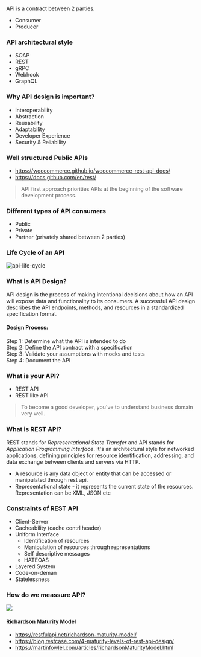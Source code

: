 <a href="https://www.youtube.com/playlist?list=PL_XxuZqN0xVAWGDKIzcn6NWikVkljJQZc"> <img src="https://i.ibb.co/KqswBh7/image.png" alt=""> </a>

API is a contract between 2 parties.

- Consumer
- Producer

### API architectural style

- SOAP
- REST
- gRPC
- Webhook
- GraphQL

### Why API design is important?

- Interoperability
- Abstraction
- Reusability
- Adaptability
- Developer Experience
- Security & Reliability

### Well structured Public APIs

- https://woocommerce.github.io/woocommerce-rest-api-docs/
- https://docs.github.com/en/rest/

> API first approach priorities APIs at the beginning of the software development process.

### Different types of API consumers

- Public
- Private
- Partner (privately shared between 2 parties)

### Life Cycle of an API

![api-life-cycle](https://voyager.postman.com/infographics/producer-consumer-api-lifecycle-postman.png)

### What is API Design?

API design is the process of making intentional decisions about how an API will expose data and functionality to its consumers. A successful API design describes the API endpoints, methods, and resources in a standardized specification format.

#### Design Process:

Step 1: Determine what the API is intended to do   
Step 2: Define the API contract with a specification   
Step 3: Validate your assumptions with mocks and tests   
Step 4: Document the API  

### What is your API?

- REST API
- REST like API

> To become a good developer, you've to understand business domain very well.

### What is REST API?

REST stands for *Representational State Transfer* and API stands for *Application Programming Interface*. It's an architectural style for networked applications, defining principles for resource identification, addressing, and data exchange between clients and servers via HTTP.

- A resource is any data object or entity that can be accessed or manipulated through rest api.
- Representational state - it represents the current state of the resources. Representation can be XML, JSON etc

### Constraints of REST API

- Client-Server
- Cacheability (cache contrl header)
- Uniform Interface
	- Identification of resources
	- Manipulation of resources through representations
	- Self descriptive messages
	- HATEOAS
- Layered System
- Code-on-deman
- Statelessness

### How do we meassure API?

<img src="https://dev-to-uploads.s3.amazonaws.com/i/aregpuzds2v57k4shgpa.PNG">

#### Richardson Maturity Model

- https://restfulapi.net/richardson-maturity-model/
- https://blog.restcase.com/4-maturity-levels-of-rest-api-design/
- https://martinfowler.com/articles/richardsonMaturityModel.html

